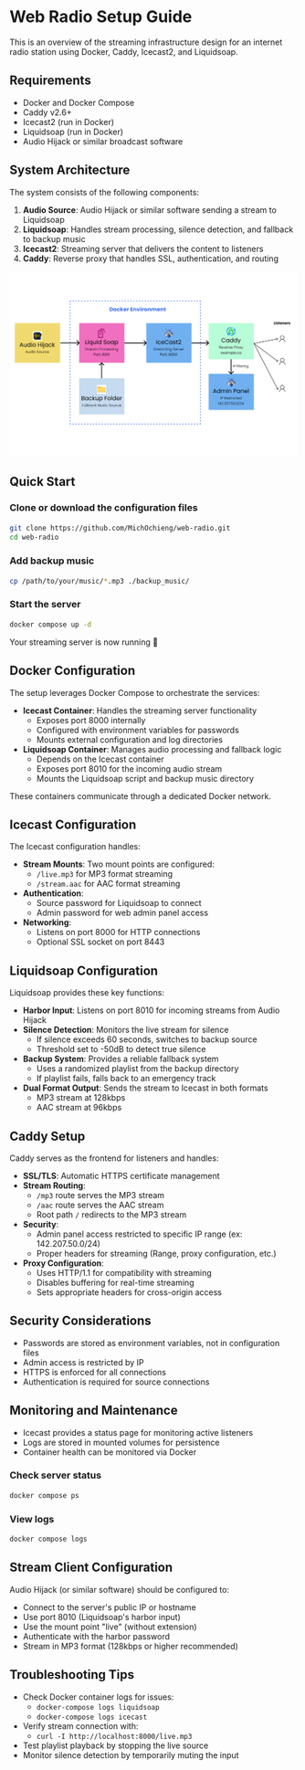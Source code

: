 # Web Radio Setup Guide

This is an overview of the streaming infrastructure design for an internet radio station using Docker, Caddy, Icecast2, and Liquidsoap.

## Requirements

- Docker and Docker Compose
- Caddy v2.6+
- Icecast2 (run in Docker)
- Liquidsoap (run in Docker)
- Audio Hijack or similar broadcast software

## System Architecture

The system consists of the following components:

1. **Audio Source**: Audio Hijack or similar software sending a stream to Liquidsoap
2. **Liquidsoap**: Handles stream processing, silence detection, and fallback to backup music
3. **Icecast2**: Streaming server that delivers the content to listeners
4. **Caddy**: Reverse proxy that handles SSL, authentication, and routing

![Stream Architecture Diagram](/public/stream.png)

## Quick Start

### Clone or download the configuration files

```bash
git clone https://github.com/MichOchieng/web-radio.git
cd web-radio
```

### Add backup music

```bash
cp /path/to/your/music/*.mp3 ./backup_music/
```

### Start the server

```bash
docker compose up -d
```
Your streaming server is now running 🎉

## Docker Configuration

The setup leverages Docker Compose to orchestrate the services:

- **Icecast Container**: Handles the streaming server functionality
    - Exposes port 8000 internally
    - Configured with environment variables for passwords
    - Mounts external configuration and log directories
- **Liquidsoap Container**: Manages audio processing and fallback logic
    - Depends on the Icecast container
    - Exposes port 8010 for the incoming audio stream
    - Mounts the Liquidsoap script and backup music directory

These containers communicate through a dedicated Docker network.

## Icecast Configuration

The Icecast configuration handles:

- **Stream Mounts**: Two mount points are configured:
    - `/live.mp3` for MP3 format streaming
    - `/stream.aac` for AAC format streaming
- **Authentication**:
    - Source password for Liquidsoap to connect
    - Admin password for web admin panel access
- **Networking**:
    - Listens on port 8000 for HTTP connections
    - Optional SSL socket on port 8443

## Liquidsoap Configuration

Liquidsoap provides these key functions:

- **Harbor Input**: Listens on port 8010 for incoming streams from Audio Hijack
- **Silence Detection**: Monitors the live stream for silence
    - If silence exceeds 60 seconds, switches to backup source
    - Threshold set to -50dB to detect true silence
- **Backup System**: Provides a reliable fallback system
    - Uses a randomized playlist from the backup directory
    - If playlist fails, falls back to an emergency track
- **Dual Format Output**: Sends the stream to Icecast in both formats
    - MP3 stream at 128kbps
    - AAC stream at 96kbps

## Caddy Setup

Caddy serves as the frontend for listeners and handles:

- **SSL/TLS**: Automatic HTTPS certificate management
- **Stream Routing**:
    - `/mp3` route serves the MP3 stream
    - `/aac` route serves the AAC stream
    - Root path `/` redirects to the MP3 stream
- **Security**:
    - Admin panel access restricted to specific IP range (ex: 142.207.50.0/24)
    - Proper headers for streaming (Range, proxy configuration, etc.)
- **Proxy Configuration**:
    - Uses HTTP/1.1 for compatibility with streaming
    - Disables buffering for real-time streaming
    - Sets appropriate headers for cross-origin access

## Security Considerations

- Passwords are stored as environment variables, not in configuration files
- Admin access is restricted by IP
- HTTPS is enforced for all connections
- Authentication is required for source connections

## Monitoring and Maintenance

- Icecast provides a status page for monitoring active listeners
- Logs are stored in mounted volumes for persistence
- Container health can be monitored via Docker

### Check server status

```bash
docker compose ps
```

### View logs

```bash
docker compose logs
```

## Stream Client Configuration

Audio Hijack (or similar software) should be configured to:

- Connect to the server's public IP or hostname
- Use port 8010 (Liquidsoap's harbor input)
- Use the mount point "live" (without extension)
- Authenticate with the harbor password
- Stream in MP3 format (128kbps or higher recommended)

## Troubleshooting Tips

- Check Docker container logs for issues:
    - `docker-compose logs liquidsoap`
    - `docker-compose logs icecast`
- Verify stream connection with:
    - `curl -I http://localhost:8000/live.mp3`
- Test playlist playback by stopping the live source
- Monitor silence detection by temporarily muting the input